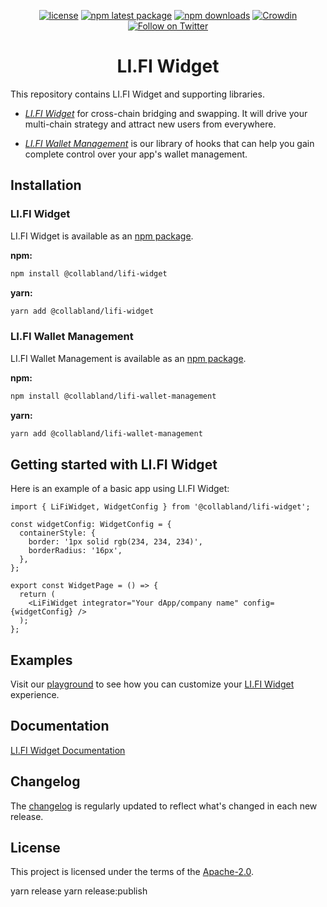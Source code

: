 <div align="center">

[![license](https://img.shields.io/badge/license-Apache%202-blue)](/LICENSE.md)
[![npm latest package](https://img.shields.io/npm/v/@collabland/lifi-widget/latest.svg)](https://www.npmjs.com/package/@collabland/lifi-widget)
[![npm downloads](https://img.shields.io/npm/dm/@collabland/lifi-widget.svg)](https://www.npmjs.com/package/@collabland/lifi-widget)
[![Crowdin](https://badges.crowdin.net/lifi-widget/localized.svg)](https://crowdin.com/project/lifi-widget)
[![Follow on Twitter](https://img.shields.io/twitter/follow/lifiprotocol.svg?label=follow+LI.FI)](https://twitter.com/lifiprotocol)

</div>

<h1 align="center">LI.FI Widget</h1>

This repository contains LI.FI Widget and supporting libraries.

- [_LI.FI Widget_](https://li.fi/widget/) for cross-chain bridging and swapping. It will drive your multi-chain strategy and attract new users from everywhere.

- [_LI.FI Wallet Management_](https://www.npmjs.com/package/@collabland/lifi-wallet-management) is our library of hooks that can help you gain complete control over your app's wallet management.

## Installation

### LI.FI Widget

LI.FI Widget is available as an [npm package](https://www.npmjs.com/package/@collabland/lifi-widget).

**npm:**

```sh
npm install @collabland/lifi-widget
```

**yarn:**

```sh
yarn add @collabland/lifi-widget
```

### LI.FI Wallet Management

LI.FI Wallet Management is available as an [npm package](https://www.npmjs.com/package/@collabland/lifi-wallet-management).

**npm:**

```sh
npm install @collabland/lifi-wallet-management
```

**yarn:**

```sh
yarn add @collabland/lifi-wallet-management
```

## Getting started with LI.FI Widget

Here is an example of a basic app using LI.FI Widget:

```tsx
import { LiFiWidget, WidgetConfig } from '@collabland/lifi-widget';

const widgetConfig: WidgetConfig = {
  containerStyle: {
    border: '1px solid rgb(234, 234, 234)',
    borderRadius: '16px',
  },
};

export const WidgetPage = () => {
  return (
    <LiFiWidget integrator="Your dApp/company name" config={widgetConfig} />
  );
};
```

## Examples

Visit our [playground](https://playground.li.fi) to see how you can customize your [LI.FI Widget](https://www.npmjs.com/package/@collabland/lifi-widget) experience.

## Documentation

[LI.FI Widget Documentation](https://docs.li.fi/integrate-li.fi-widget/li.fi-widget-overview)

## Changelog

The [changelog](/CHANGELOG.md) is regularly updated to reflect what's changed in each new release.

## License

This project is licensed under the terms of the
[Apache-2.0](/LICENSE.md).

yarn release
yarn release:publish
